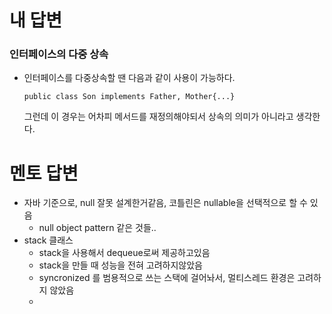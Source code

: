 # 내 답변
### 인터페이스의 다중 상속
- 인터페이스를 다중상속할 땐 다음과 같이 사용이 가능하다.
  ```
  public class Son implements Father, Mother{...}
  ```
  그런데 이 경우는 어차피 메서드를 재정의해야되서 상속의 의미가 아니라고 생각한다.

# 멘토 답변
- 자바 기준으로, null 잘못 설계한거같음, 코틀린은 nullable을 선택적으로 할 수 있음
  - null object pattern 같은 것들..
- stack 클래스
  - stack을 사용해서 dequeue로써 제공하고있음
  - stack을 만들 때 성능을 전혀 고려하지않았음
  - syncronized 를 범용적으로 쓰는 스택에 걸어놔서, 멀티스레드 환경은 고려하지 않았음
  - 
